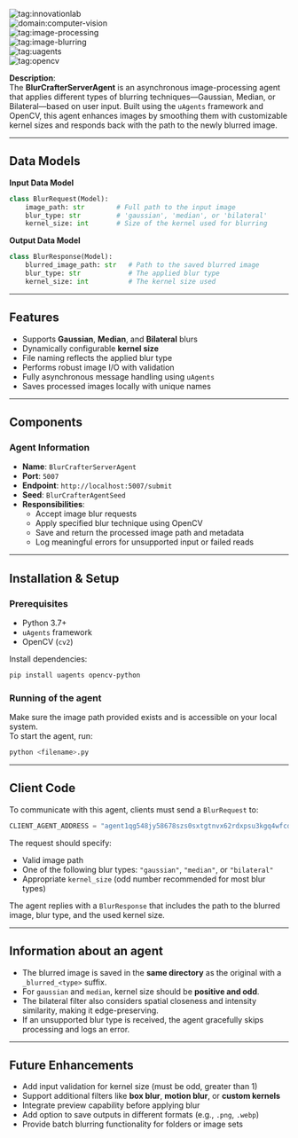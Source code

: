 ![tag:innovationlab](https://img.shields.io/badge/innovationlab-3D8BD3)  
![domain:computer-vision](https://img.shields.io/badge/computer--vision-3D8BD3)  
![tag:image-processing](https://img.shields.io/badge/image--processing-3D8BD3)  
![tag:image-blurring](https://img.shields.io/badge/image--blurring-3D8BD3)  
![tag:uagents](https://img.shields.io/badge/uagents-3D8BD3)  
![tag:opencv](https://img.shields.io/badge/opencv-3D8BD3)

**Description**:  
The **BlurCrafterServerAgent** is an asynchronous image-processing agent that applies different types of blurring techniques—Gaussian, Median, or Bilateral—based on user input. Built using the `uAgents` framework and OpenCV, this agent enhances images by smoothing them with customizable kernel sizes and responds back with the path to the newly blurred image.

---

## Data Models

**Input Data Model**

```python
class BlurRequest(Model):
    image_path: str        # Full path to the input image
    blur_type: str         # 'gaussian', 'median', or 'bilateral'
    kernel_size: int       # Size of the kernel used for blurring
```

**Output Data Model**

```python
class BlurResponse(Model):
    blurred_image_path: str   # Path to the saved blurred image
    blur_type: str            # The applied blur type
    kernel_size: int          # The kernel size used
```

---

## Features

- Supports **Gaussian**, **Median**, and **Bilateral** blurs
- Dynamically configurable **kernel size**
- File naming reflects the applied blur type
- Performs robust image I/O with validation
- Fully asynchronous message handling using `uAgents`
- Saves processed images locally with unique names

---

## Components

### Agent Information
- **Name**: `BlurCrafterServerAgent`
- **Port**: `5007`
- **Endpoint**: `http://localhost:5007/submit`
- **Seed**: `BlurCrafterAgentSeed`
- **Responsibilities**:  
  - Accept image blur requests  
  - Apply specified blur technique using OpenCV  
  - Save and return the processed image path and metadata  
  - Log meaningful errors for unsupported input or failed reads  

---

## Installation & Setup

### Prerequisites

- Python 3.7+
- `uAgents` framework
- OpenCV (`cv2`)

Install dependencies:

```bash
pip install uagents opencv-python
```

### Running of the agent 

Make sure the image path provided exists and is accessible on your local system.  
To start the agent, run:

```bash
python <filename>.py
```

---

## Client Code

To communicate with this agent, clients must send a `BlurRequest` to:

```python
CLIENT_AGENT_ADDRESS = "agent1qg548jy58678szs0sxtgtnvx62rdxpsu3kgq4wfcd3fctmkndqjwznzfr5c"
```

The request should specify:
- Valid image path
- One of the following blur types: `"gaussian"`, `"median"`, or `"bilateral"`
- Appropriate `kernel_size` (odd number recommended for most blur types)

The agent replies with a `BlurResponse` that includes the path to the blurred image, blur type, and the used kernel size.

---

## Information about an agent 

- The blurred image is saved in the **same directory** as the original with a `_blurred_<type>` suffix.
- For `gaussian` and `median`, kernel size should be **positive and odd**.
- The bilateral filter also considers spatial closeness and intensity similarity, making it edge-preserving.
- If an unsupported blur type is received, the agent gracefully skips processing and logs an error.

---

## Future Enhancements

- Add input validation for kernel size (must be odd, greater than 1)
- Support additional filters like **box blur**, **motion blur**, or **custom kernels**
- Integrate preview capability before applying blur
- Add option to save outputs in different formats (e.g., `.png`, `.webp`)
- Provide batch blurring functionality for folders or image sets
